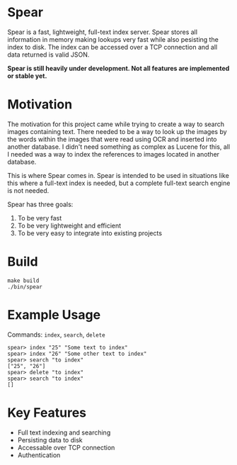 # Spear

Spear is a fast, lightweight, full-text index server. Spear stores all information in memory making lookups very fast while also pesisting the index to disk. The index can be accessed over a TCP connection and all data returned is valid JSON.

**Spear is still heavily under development. Not all features are implemented or stable yet.**

# Motivation

The motivation for this project came while trying to create a way to search images containing text. There needed to be a way to look up the images by the words within the images that were read using OCR and inserted into another database. 
I didn't need something as complex as Lucene for this, all I needed was a way to index the references to images located in another database.

This is where Spear comes in. Spear is intended to be used in situations like this where a full-text index is needed, but a complete full-text search engine is not needed.

Spear has three goals: 

1. To be very fast
2. To be very lightweight and efficient
3. To be very easy to integrate into existing projects

# Build

```
make build
./bin/spear
```

# Example Usage

Commands: `index`, `search`, `delete`

```
spear> index "25" "Some text to index"
spear> index "26" "Some other text to index"
spear> search "to index"
["25", "26"]
spear> delete "to index"
spear> search "to index"
[]
```

# Key Features

- Full text indexing and searching
- Persisting data to disk
- Accessable over TCP connection
- Authentication
